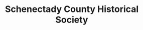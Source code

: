 ---
layout: repo
title: "Schenectady County Historical Society"
id: 22370
permalink: repos/22370/
---